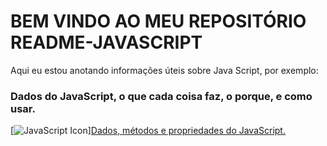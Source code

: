 # BEM VINDO AO MEU REPOSITÓRIO README-JAVASCRIPT

Aqui eu estou anotando informações úteis sobre Java Script, por exemplo:

### Dados do JavaScript, o que cada coisa faz, o porque, e como usar.

[![JavaScript Icon](https://img.icons8.com/?size=100&id=108784&format=png&color=000000)][Dados, métodos e propriedades do JavaScript.](https://github.com/jefersonbraine/README-JavaScript/tree/master/JS%20Data)